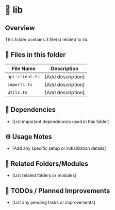 # 📂 lib

## Overview
This folder contains 3 file(s) related to lib.

## 📄 Files in this folder

| File Name | Description |
|-----------|-------------|
| `api-client.ts` | [Add description] |
| `imports.ts` | [Add description] |
| `utils.ts` | [Add description] |

## 🔗 Dependencies
- [List important dependencies used in this folder]

## ⚙️ Usage Notes
- [Add any specific setup or initialization details]

## 🔄 Related Folders/Modules
- [List related folders or modules]

## 🚧 TODOs / Planned Improvements
- [List any pending tasks or improvements]
